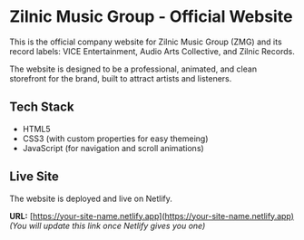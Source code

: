 # Zilnic Music Group - Official Website

This is the official company website for Zilnic Music Group (ZMG) and its record labels: VICE Entertainment, Audio Arts Collective, and Zilnic Records.

The website is designed to be a professional, animated, and clean storefront for the brand, built to attract artists and listeners.

## Tech Stack

* HTML5
* CSS3 (with custom properties for easy themeing)
* JavaScript (for navigation and scroll animations)

## Live Site

The website is deployed and live on Netlify.

**URL:** [https://your-site-name.netlify.app](https://your-site-name.netlify.app)  *(You will update this link once Netlify gives you one)*
